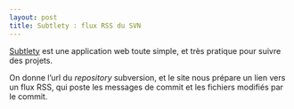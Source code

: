 ```yaml
---
layout: post
title: Subtlety : flux RSS du SVN
---
```

<p><a href="http://subtlety.errtheblog.com/">Subtlety</a> est une application web toute simple, et tr&egrave;s pratique pour suivre des projets.</p>

<p>On donne l&#8217;url du <i>repository</i> subversion, et le site nous pr&eacute;pare un lien vers un flux RSS, qui poste les messages de commit et les fichiers modifi&eacute;s par le commit.</p>      
